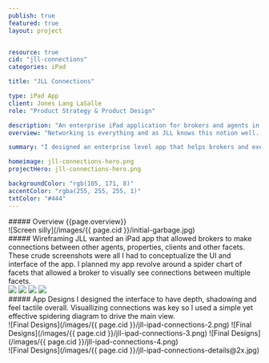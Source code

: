 ```yaml
---
publish: true
featured: true
layout: project


resource: true
cid: "jll-connections"
categories: iPad

title: "JLL Connections"

type: iPad App
client: Jones Lang LaSalle
role: "Product Strategy & Product Design"

description: "An enterprise iPad application for brokers and agents in the field."
overview: "Networking is everything and as JLL knows this notion well. JLL's real estate offerings are home to companies all over the world. With that immense of a reach, JLL needed an app to help visualize and manage the network of professional relationships of its associates."

summary: "I designed an enterprise level app that helps brokers and executive agents visualize the connection between thier contacts and their assosciated assets."

homeimage: jll-connections-hero.png
projectHero: jll-connections-hero.png

backgroundColor: "rgb(105, 171, 8)" 
accentColor: "rgba(255, 255, 255, 1)"     
txtColor: "#444"
---
```

<section class="overview">
##### Overview
{{page.overview}}
</section>

<section class="content">
![Screen silly](/images/{{ page.cid }}/initial-garbage.jpg)
</section>
<section class="content--copy">
##### Wireframing
JLL wanted an iPad app that allowed brokers to make connections between other agents, properties, clients and other facets. These crude screenshots were all I had to conceptualize the UI and interface of the app. I planned my app revolve around a spider chart of facets that allowed a broker to visually see connections between multiple facets.
</section>
<section class="content">
<div class="images-two">
<img src="/images/{{ page.cid }}/jll-connections-ia-1.jpg" data-jslghtbx>
<img src="/images/{{ page.cid }}/jll-connections-ia-3.jpg" data-jslghtbx>
<img src="/images/{{ page.cid }}/jll-connections-ia-4.jpg" data-jslghtbx>
<img src="/images/{{ page.cid }}/jll-connections-ia-6.jpg" data-jslghtbx>
</div>
</section>
<section class="content--copy">
##### App Designs
I designed the interface to have depth, shadowing and feel tactile overall. Visuallizing connections was key so I used a simple yet effective spidering diagram to drive the main view.
</section>

<section class="content--wide">
![Final Designs](/images/{{ page.cid }}/jll-ipad-connections-2.png)
![Final Designs](/images/{{ page.cid }}/jll-ipad-connections-3.png)
![Final Designs](/images/{{ page.cid }}/jll-ipad-connections-4.png)
</section>
<section class="content--wide">
![Final Designs](/images/{{ page.cid }}/jll-ipad-connections-details@2x.jpg)
</section>
